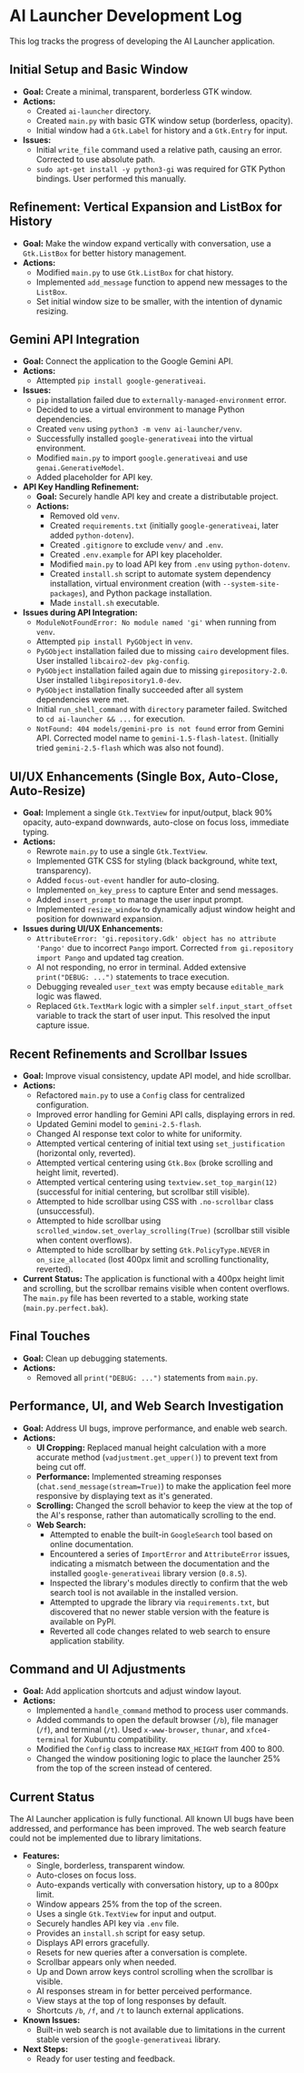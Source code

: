 # AI Launcher Development Log

This log tracks the progress of developing the AI Launcher application.

## Initial Setup and Basic Window

- **Goal:** Create a minimal, transparent, borderless GTK window.
- **Actions:**
    - Created `ai-launcher` directory.
    - Created `main.py` with basic GTK window setup (borderless, opacity).
    - Initial window had a `Gtk.Label` for history and a `Gtk.Entry` for input.
- **Issues:**
    - Initial `write_file` command used a relative path, causing an error. Corrected to use absolute path.
    - `sudo apt-get install -y python3-gi` was required for GTK Python bindings. User performed this manually.

## Refinement: Vertical Expansion and ListBox for History

- **Goal:** Make the window expand vertically with conversation, use a `Gtk.ListBox` for better history management.
- **Actions:**
    - Modified `main.py` to use `Gtk.ListBox` for chat history.
    - Implemented `add_message` function to append new messages to the `ListBox`.
    - Set initial window size to be smaller, with the intention of dynamic resizing.

## Gemini API Integration

- **Goal:** Connect the application to the Google Gemini API.
- **Actions:**
    - Attempted `pip install google-generativeai`.
- **Issues:**
    - `pip` installation failed due to `externally-managed-environment` error.
    - Decided to use a virtual environment to manage Python dependencies.
    - Created `venv` using `python3 -m venv ai-launcher/venv`.
    - Successfully installed `google-generativeai` into the virtual environment.
    - Modified `main.py` to import `google.generativeai` and use `genai.GenerativeModel`.
    - Added placeholder for API key.
- **API Key Handling Refinement:**
    - **Goal:** Securely handle API key and create a distributable project.
    - **Actions:**
        - Removed old `venv`.
        - Created `requirements.txt` (initially `google-generativeai`, later added `python-dotenv`).
        - Created `.gitignore` to exclude `venv/` and `.env`.
        - Created `.env.example` for API key placeholder.
        - Modified `main.py` to load API key from `.env` using `python-dotenv`.
        - Created `install.sh` script to automate system dependency installation, virtual environment creation (with `--system-site-packages`), and Python package installation.
        - Made `install.sh` executable.
- **Issues during API Integration:**
    - `ModuleNotFoundError: No module named 'gi'` when running from `venv`.
    - Attempted `pip install PyGObject` in `venv`.
    - `PyGObject` installation failed due to missing `cairo` development files. User installed `libcairo2-dev pkg-config`.
    - `PyGObject` installation failed again due to missing `girepository-2.0`. User installed `libgirepository1.0-dev`.
    - `PyGObject` installation finally succeeded after all system dependencies were met.
    - Initial `run_shell_command` with `directory` parameter failed. Switched to `cd ai-launcher && ...` for execution.
    - `NotFound: 404 models/gemini-pro is not found` error from Gemini API. Corrected model name to `gemini-1.5-flash-latest`. (Initially tried `gemini-2.5-flash` which was also not found).

## UI/UX Enhancements (Single Box, Auto-Close, Auto-Resize)

- **Goal:** Implement a single `Gtk.TextView` for input/output, black 90% opacity, auto-expand downwards, auto-close on focus loss, immediate typing.
- **Actions:**
    - Rewrote `main.py` to use a single `Gtk.TextView`.
    - Implemented GTK CSS for styling (black background, white text, transparency).
    - Added `focus-out-event` handler for auto-closing.
    - Implemented `on_key_press` to capture Enter and send messages.
    - Added `insert_prompt` to manage the user input prompt.
    - Implemented `resize_window` to dynamically adjust window height and position for downward expansion.
- **Issues during UI/UX Enhancements:**
    - `AttributeError: 'gi.repository.Gdk' object has no attribute 'Pango'` due to incorrect `Pango` import. Corrected `from gi.repository import Pango` and updated tag creation.
    - AI not responding, no error in terminal. Added extensive `print("DEBUG: ...")` statements to trace execution.
    - Debugging revealed `user_text` was empty because `editable_mark` logic was flawed.
    - Replaced `Gtk.TextMark` logic with a simpler `self.input_start_offset` variable to track the start of user input. This resolved the input capture issue.

## Recent Refinements and Scrollbar Issues

- **Goal:** Improve visual consistency, update API model, and hide scrollbar.
- **Actions:**
    - Refactored `main.py` to use a `Config` class for centralized configuration.
    - Improved error handling for Gemini API calls, displaying errors in red.
    - Updated Gemini model to `gemini-2.5-flash`.
    - Changed AI response text color to white for uniformity.
    - Attempted vertical centering of initial text using `set_justification` (horizontal only, reverted).
    - Attempted vertical centering using `Gtk.Box` (broke scrolling and height limit, reverted).
    - Attempted vertical centering using `textview.set_top_margin(12)` (successful for initial centering, but scrollbar still visible).
    - Attempted to hide scrollbar using CSS with `.no-scrollbar` class (unsuccessful).
    - Attempted to hide scrollbar using `scrolled_window.set_overlay_scrolling(True)` (scrollbar still visible when content overflows).
    - Attempted to hide scrollbar by setting `Gtk.PolicyType.NEVER` in `on_size_allocated` (lost 400px limit and scrolling functionality, reverted).
- **Current Status:** The application is functional with a 400px height limit and scrolling, but the scrollbar remains visible when content overflows. The `main.py` file has been reverted to a stable, working state (`main.py.perfect.bak`).

## Final Touches

- **Goal:** Clean up debugging statements.
- **Actions:**
    - Removed all `print("DEBUG: ...")` statements from `main.py`.

## Performance, UI, and Web Search Investigation

- **Goal:** Address UI bugs, improve performance, and enable web search.
- **Actions:**
    - **UI Cropping:** Replaced manual height calculation with a more accurate method (`vadjustment.get_upper()`) to prevent text from being cut off.
    - **Performance:** Implemented streaming responses (`chat.send_message(stream=True)`) to make the application feel more responsive by displaying text as it's generated.
    - **Scrolling:** Changed the scroll behavior to keep the view at the top of the AI's response, rather than automatically scrolling to the end.
    - **Web Search:**
        - Attempted to enable the built-in `GoogleSearch` tool based on online documentation.
        - Encountered a series of `ImportError` and `AttributeError` issues, indicating a mismatch between the documentation and the installed `google-generativeai` library version (`0.8.5`).
        - Inspected the library's modules directly to confirm that the web search tool is not available in the installed version.
        - Attempted to upgrade the library via `requirements.txt`, but discovered that no newer stable version with the feature is available on PyPI.
        - Reverted all code changes related to web search to ensure application stability.

## Command and UI Adjustments

- **Goal:** Add application shortcuts and adjust window layout.
- **Actions:**
    - Implemented a `handle_command` method to process user commands.
    - Added commands to open the default browser (`/b`), file manager (`/f`), and terminal (`/t`). Used `x-www-browser`, `thunar`, and `xfce4-terminal` for Xubuntu compatibility.
    - Modified the `Config` class to increase `MAX_HEIGHT` from 400 to 800.
    - Changed the window positioning logic to place the launcher 25% from the top of the screen instead of centered.

## Current Status

The AI Launcher application is fully functional. All known UI bugs have been addressed, and performance has been improved. The web search feature could not be implemented due to library limitations.

- **Features:**
    - Single, borderless, transparent window.
    - Auto-closes on focus loss.
    - Auto-expands vertically with conversation history, up to a 800px limit.
    - Window appears 25% from the top of the screen.
    - Uses a single `Gtk.TextView` for input and output.
    - Securely handles API key via `.env` file.
    - Provides an `install.sh` script for easy setup.
    - Displays API errors gracefully.
    - Resets for new queries after a conversation is complete.
    - Scrollbar appears only when needed.
    - Up and Down arrow keys control scrolling when the scrollbar is visible.
    - AI responses stream in for better perceived performance.
    - View stays at the top of long responses by default.
    - Shortcuts `/b`, `/f`, and `/t` to launch external applications.
- **Known Issues:**
    - Built-in web search is not available due to limitations in the current stable version of the `google-generativeai` library.
- **Next Steps:**
    - Ready for user testing and feedback.